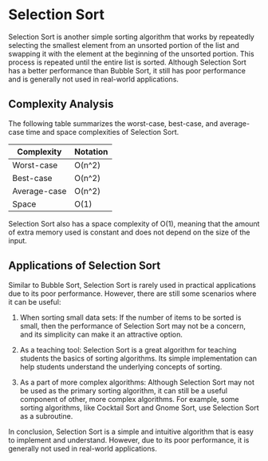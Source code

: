 # Selection Sort

Selection Sort is another simple sorting algorithm that works by repeatedly selecting the smallest element from an unsorted portion of the list and swapping it with the element at the beginning of the unsorted portion. This process is repeated until the entire list is sorted. Although Selection Sort has a better performance than Bubble Sort, it still has poor performance and is generally not used in real-world applications.

## Complexity Analysis

The following table summarizes the worst-case, best-case, and average-case time and space complexities of Selection Sort.

| Complexity   | Notation |
| ------------ | -------- |
| Worst-case   | O(n^2)   |
| Best-case    | O(n^2)   |
| Average-case | O(n^2)   |
| Space        | O(1)     |

Selection Sort also has a space complexity of O(1), meaning that the amount of extra memory used is constant and does not depend on the size of the input.

## Applications of Selection Sort

Similar to Bubble Sort, Selection Sort is rarely used in practical applications due to its poor performance. However, there are still some scenarios where it can be useful:

1. When sorting small data sets: If the number of items to be sorted is small, then the performance of Selection Sort may not be a concern, and its simplicity can make it an attractive option.

2. As a teaching tool: Selection Sort is a great algorithm for teaching students the basics of sorting algorithms. Its simple implementation can help students understand the underlying concepts of sorting.

3. As a part of more complex algorithms: Although Selection Sort may not be used as the primary sorting algorithm, it can still be a useful component of other, more complex algorithms. For example, some sorting algorithms, like Cocktail Sort and Gnome Sort, use Selection Sort as a subroutine.

In conclusion, Selection Sort is a simple and intuitive algorithm that is easy to implement and understand. However, due to its poor performance, it is generally not used in real-world applications.
